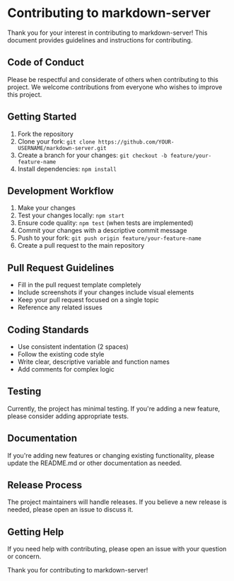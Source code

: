 # Contributing to markdown-server

Thank you for your interest in contributing to markdown-server! This document provides guidelines and instructions for contributing.

## Code of Conduct

Please be respectful and considerate of others when contributing to this project. We welcome contributions from everyone who wishes to improve this project.

## Getting Started

1. Fork the repository
2. Clone your fork: `git clone https://github.com/YOUR-USERNAME/markdown-server.git`
3. Create a branch for your changes: `git checkout -b feature/your-feature-name`
4. Install dependencies: `npm install`

## Development Workflow

1. Make your changes
2. Test your changes locally: `npm start`
3. Ensure code quality: `npm test` (when tests are implemented)
4. Commit your changes with a descriptive commit message
5. Push to your fork: `git push origin feature/your-feature-name`
6. Create a pull request to the main repository

## Pull Request Guidelines

- Fill in the pull request template completely
- Include screenshots if your changes include visual elements
- Keep your pull request focused on a single topic
- Reference any related issues

## Coding Standards

- Use consistent indentation (2 spaces)
- Follow the existing code style
- Write clear, descriptive variable and function names
- Add comments for complex logic

## Testing

Currently, the project has minimal testing. If you're adding a new feature, please consider adding appropriate tests.

## Documentation

If you're adding new features or changing existing functionality, please update the README.md or other documentation as needed.

## Release Process

The project maintainers will handle releases. If you believe a new release is needed, please open an issue to discuss it.

## Getting Help

If you need help with contributing, please open an issue with your question or concern.

Thank you for contributing to markdown-server!

